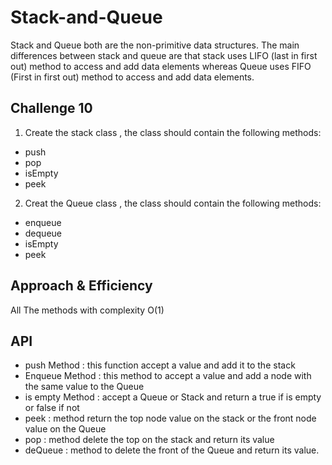 # Stack-and-Queue

Stack and Queue both are the non-primitive data structures. The main differences between stack and queue are that stack uses LIFO (last in first out) method to access and add data elements whereas Queue uses FIFO (First in first out) method to access and add data elements.

## Challenge 10

1. Create the stack class , the class should contain the following methods:
* push 
* pop 
* isEmpty 
* peek

2. Creat the Queue class , the class should contain the following methods:

* enqueue
* dequeue
* isEmpty 
* peek

## Approach & Efficiency

All The methods with complexity O(1)

## API

* push Method : this function accept a value and add it to the stack
* Enqueue Method : this method to accept a value and add a node with the same value to the Queue
* is empty Method : accept a Queue or Stack and return a true if is empty or false if not
* peek : method return the top node value on the stack or the front node value on the Queue
* pop : method delete the top on the stack and return its value
* deQueue : method to delete the front of the Queue and return its value.